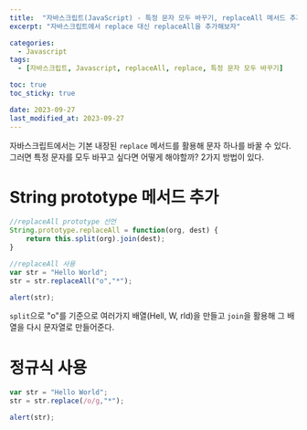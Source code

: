 ```yaml
---
title:  "자바스크립트(JavaScript) - 특정 문자 모두 바꾸기, replaceAll 메서드 추가하기"
excerpt: "자바스크립트에서 replace 대신 replaceAll을 추가해보자"

categories:
  - Javascript
tags:
  - [자바스크립트, Javascript, replaceAll, replace, 특정 문자 모두 바꾸기]

toc: true
toc_sticky: true

date: 2023-09-27
last_modified_at: 2023-09-27
---
```


자바스크립트에서는 기본 내장된 ``replace`` 메서드를 활용해 문자 하나를 바꿀 수 있다. 그러면 특정 문자를 모두 바꾸고 싶다면 어떻게 해야할까? 2가지 방법이 있다.

# String prototype 메서드 추가
```js
//replaceAll prototype 선언 
String.prototype.replaceAll = function(org, dest) {     
	return this.split(org).join(dest); 
}  

//replaceAll 사용 
var str = "Hello World"; 
str = str.replaceAll("o","*"); 

alert(str);
```

``split``으로 "o"를 기준으로 여러가지 배열(Hell, W, rld)을 만들고 ``join``을 활용해 그 배열을 다시 문자열로 만들어준다.


# 정규식 사용
```js
var str = "Hello World"; 
str = str.replace(/o/g,"*"); 

alert(str);
```
